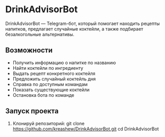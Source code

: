 # DrinkAdvisorBot

DrinkAdvisorBot — Telegram-бот, который помогает находить рецепты напитков, предлагает случайные коктейли, а также подбирает безалкогольные альтернативы.

## Возможности

- Получить информацию о напитке по названию
- Найти коктейли по ингредиенту
- Выдать рецепт конкретного коктейля
- Предложить случайный коктейль дня
- Справка по доступным командам
- Показать существующие коктейли
- Остановка бота по команде

## Запуск проекта

1. Клонируй репозиторий:
git clone https://github.com/kreashew/DrinkAdvisorBot.git
cd DrinkAdvisorBot

